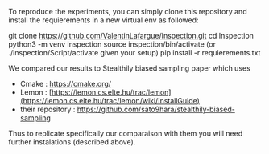 To reproduce the experiments, you can simply clone this repository and install the requierements in a new virtual env as followed:

git clone https://github.com/ValentinLafargue/Inspection.git
cd Inspection
python3 -m venv inspection
source inspection/bin/activate (or ./inspection/Script/activate given your setup)
pip install -r requierements.txt

We compared our results to Stealthily biased sampling paper which uses
- Cmake : https://cmake.org/
- Lemon : [https://lemon.cs.elte.hu/trac/lemon](https://lemon.cs.elte.hu/trac/lemon/wiki/InstallGuide)
- their repository : https://github.com/sato9hara/stealthily-biased-sampling

Thus to replicate specifically our comparaison with them you will need further instalations (described above).
